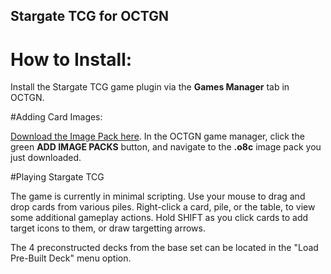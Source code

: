 ## Stargate TCG for OCTGN

# How to Install:

Install the Stargate TCG game plugin via the **Games Manager** tab in OCTGN.

#Adding Card Images:

[Download the Image Pack here](https://github.com/brine/Stargate-TCG-OCTGN/raw/master/STARGATE_TCG_BASE_SET_v1.0.o8c).  In the OCTGN game manager, click the green **ADD IMAGE PACKS** button, and navigate to the **.o8c** image pack you just downloaded.

#Playing Stargate TCG

The game is currently in minimal scripting.  Use your mouse to drag and drop cards from various piles.  Right-click a card, pile, or the table, to view some additional gameplay actions.  Hold SHIFT as you click cards to add target icons to them, or draw targetting arrows.

The 4 preconstructed decks from the base set can be located in the "Load Pre-Built Deck" menu option.
